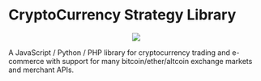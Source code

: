 # CryptoCurrency Strategy Library

<p align="center">
  <img src ="https://vnpy.oss-cn-shanghai.aliyuncs.com/vnpy-logo.png"/>
</p>

A JavaScript / Python / PHP library for cryptocurrency trading and e-commerce with support for many bitcoin/ether/altcoin exchange markets and merchant APIs.

